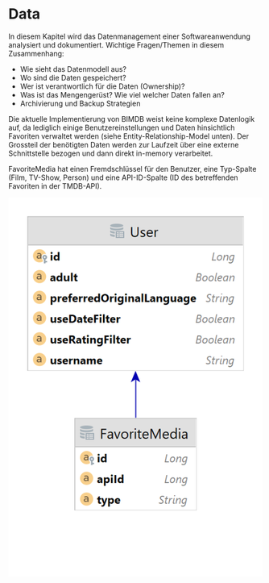 # Data

In diesem Kapitel wird das Datenmanagement einer Softwareanwendung analysiert und dokumentiert. Wichtige Fragen/Themen in diesem Zusammenhang:

- Wie sieht das Datenmodell aus?
- Wo sind die Daten gespeichert?
- Wer ist verantwortlich für die Daten (Ownership)?
- Was ist das Mengengerüst? Wie viel welcher Daten fallen an?
- Archivierung und Backup Strategien

Die aktuelle Implementierung von BIMDB weist keine komplexe Datenlogik auf, da lediglich einige Benutzereinstellungen und Daten hinsichtlich Favoriten verwaltet werden (siehe Entity-Relationship-Model unten). Der Grossteil der benötigten Daten werden zur Laufzeit über eine externe Schnittstelle bezogen und dann direkt in-memory verarbeitet.

FavoriteMedia hat einen Fremdschlüssel für den Benutzer, eine Typ-Spalte (Film, TV-Show, Person) und eine API-ID-Spalte (ID des betreffenden Favoriten in der TMDB-API).

![ERM](../assets/img/ERM.png)

